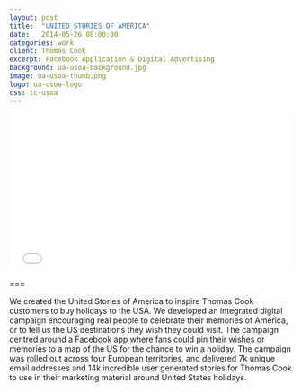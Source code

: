 ```yaml
---
layout: post
title:  "UNITED STORIES OF AMERICA"
date:   2014-05-26 08:00:00
categories: work
client: Thomas Cook
excerpt: Facebook Application & Digital Advertising
background: ua-usoa-background.jpg
image: ua-usoa-thumb.png
logo: ua-usoa-logo
css: tc-usoa
---
```


<div class="flex-video vimeo" >
	<iframe src="//player.vimeo.com/video/97216608" width="500" height="281" frameborder="0" webkitallowfullscreen mozallowfullscreen allowfullscreen></iframe>
</div>

===

We created the United Stories of America to inspire Thomas Cook customers to buy holidays to the USA. We developed an integrated digital campaign encouraging real people to celebrate their memories of America, or to tell us the US destinations they wish they could visit. The campaign centred around a Facebook app where fans could pin their wishes or memories to a map of the US for the chance to win a holiday. The campaign was rolled out across four European territories, and delivered 7k unique email addresses and 14k incredible user generated stories for Thomas Cook to use in their marketing material around United States holidays.